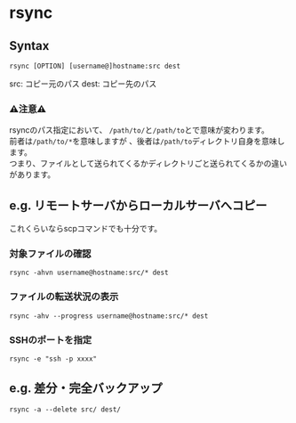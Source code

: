 # rsync
## Syntax  
```
rsync [OPTION] [username@]hostname:src dest
```
src: コピー元のパス dest: コピー先のパス  
### :warning:注意:warning:
rsyncのパス指定において、  ```/path/to/```と```/path/to```とで意味が変わります。  
前者は```/path/to/*```を意味しますが 、後者は```/path/to```ディレクトリ自身を意味します。  
つまり、ファイルとして送られてくるかディレクトリごと送られてくるかの違いがあります。
## e.g. リモートサーバからローカルサーバへコピー
これくらいならscpコマンドでも十分です。
### 対象ファイルの確認
```
rsync -ahvn username@hostname:src/* dest
```
### ファイルの転送状況の表示
```
rsync -ahv --progress username@hostname:src/* dest
```
### SSHのポートを指定
```
rsync -e "ssh -p xxxx"
```
## e.g. 差分・完全バックアップ
```
rsync -a --delete src/ dest/
```
